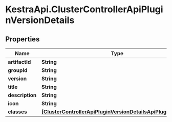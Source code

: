 # KestraApi.ClusterControllerApiPluginVersionDetails

## Properties

Name | Type | Description | Notes
------------ | ------------- | ------------- | -------------
**artifactId** | **String** |  | [optional] 
**groupId** | **String** |  | [optional] 
**version** | **String** |  | [optional] 
**title** | **String** |  | [optional] 
**description** | **String** |  | [optional] 
**icon** | **String** |  | [optional] 
**classes** | [**[ClusterControllerApiPluginVersionDetailsApiPluginClasses]**](ClusterControllerApiPluginVersionDetailsApiPluginClasses.md) |  | [optional] 


